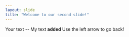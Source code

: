 ```yaml
---
layout: slide
title: "Welcome to our second slide!"
---
```

Your text -- My text **added**
Use the left arrow to go back!
